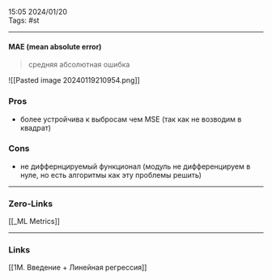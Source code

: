 15:05     2024/01/20    
Tags: #st
____
#### MAE (mean absolute error)
>средняя абсолютная ошибка

![[Pasted image 20240119210954.png]]
### Pros
* более устройчива к выбросам чем MSE (так как не возводим в квадрат)
### Cons
- не диффернцируемый функционал (модуль не дифференцируем в нуле, но есть алгоритмы как эту проблемы решить)

____
### Zero-Links
[[_ML Metrics]]

____
### Links
[[1M. Введение + Линейная регрессия]]
